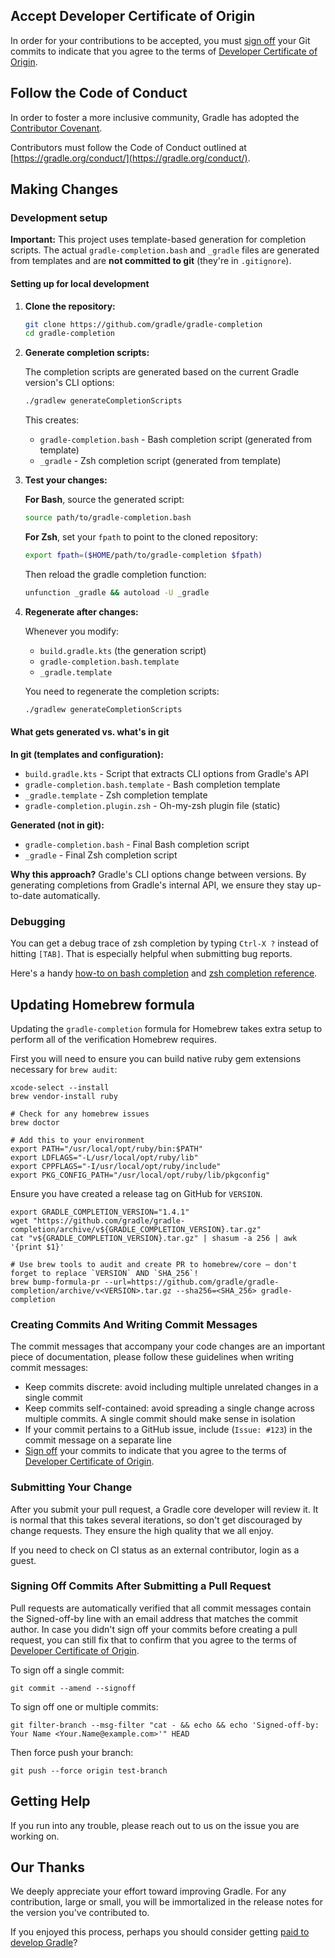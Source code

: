 ## Accept Developer Certificate of Origin

In order for your contributions to be accepted, you must [sign off](https://git-scm.com/docs/git-commit#git-commit---signoff) your Git commits to indicate that you agree to the terms of [Developer Certificate of Origin](https://developercertificate.org/).

## Follow the Code of Conduct

In order to foster a more inclusive community, Gradle has adopted the [Contributor Covenant](https://www.contributor-covenant.org/version/1/4/code-of-conduct/).

Contributors must follow the Code of Conduct outlined at [https://gradle.org/conduct/](https://gradle.org/conduct/).

## Making Changes

### Development setup

**Important:** This project uses template-based generation for completion scripts. The actual `gradle-completion.bash` and `_gradle` files are generated from templates and are **not committed to git** (they're in `.gitignore`).

#### Setting up for local development

1. **Clone the repository:**
   ```bash
   git clone https://github.com/gradle/gradle-completion
   cd gradle-completion
   ```

2. **Generate completion scripts:**
   
   The completion scripts are generated based on the current Gradle version's CLI options:
   ```bash
   ./gradlew generateCompletionScripts
   ```
   
   This creates:
   - `gradle-completion.bash` - Bash completion script (generated from template)
   - `_gradle` - Zsh completion script (generated from template)

3. **Test your changes:**

   **For Bash**, source the generated script:
   ```bash
   source path/to/gradle-completion.bash
   ```
   
   **For Zsh**, set your `fpath` to point to the cloned repository:
   ```bash
   export fpath=($HOME/path/to/gradle-completion $fpath)
   ```
   
   Then reload the gradle completion function:
   ```bash
   unfunction _gradle && autoload -U _gradle
   ```

4. **Regenerate after changes:**
   
   Whenever you modify:
   - `build.gradle.kts` (the generation script)
   - `gradle-completion.bash.template`
   - `_gradle.template`
   
   You need to regenerate the completion scripts:
   ```bash
   ./gradlew generateCompletionScripts
   ```

#### What gets generated vs. what's in git

**In git (templates and configuration):**
- `build.gradle.kts` - Script that extracts CLI options from Gradle's API
- `gradle-completion.bash.template` - Bash completion template
- `_gradle.template` - Zsh completion template
- `gradle-completion.plugin.zsh` - Oh-my-zsh plugin file (static)

**Generated (not in git):**
- `gradle-completion.bash` - Final Bash completion script
- `_gradle` - Final Zsh completion script

**Why this approach?**
Gradle's CLI options change between versions. By generating completions from Gradle's internal API, we ensure they stay up-to-date automatically.

### Debugging

You can get a debug trace of zsh completion by typing `Ctrl-X ?` instead of hitting `[TAB]`. That is especially helpful when submitting bug reports.

Here's a handy [how-to on bash completion](https://iridakos.com/tutorials/2018/03/01/bash-programmable-completion-tutorial.html) and [zsh completion reference](https://github.com/zsh-users/zsh-completions/blob/master/zsh-completions-howto.org).

## Updating Homebrew formula
Updating the `gradle-completion` formula for Homebrew takes extra setup to perform all of the verification Homebrew requires.

First you will need to ensure you can build native ruby gem extensions necessary for `brew audit`:

``` 
xcode-select --install
brew vendor-install ruby

# Check for any homebrew issues
brew doctor

# Add this to your environment
export PATH="/usr/local/opt/ruby/bin:$PATH"
export LDFLAGS="-L/usr/local/opt/ruby/lib"
export CPPFLAGS="-I/usr/local/opt/ruby/include"
export PKG_CONFIG_PATH="/usr/local/opt/ruby/lib/pkgconfig"
```

Ensure you have created a release tag on GitHub for `VERSION`.

```
export GRADLE_COMPLETION_VERSION="1.4.1"
wget "https://github.com/gradle/gradle-completion/archive/v${GRADLE_COMPLETION_VERSION}.tar.gz"
cat "v${GRADLE_COMPLETION_VERSION}.tar.gz" | shasum -a 256 | awk '{print $1}'

# Use brew tools to audit and create PR to homebrew/core — don't forget to replace `VERSION` AND `SHA_256`!
brew bump-formula-pr --url=https://github.com/gradle/gradle-completion/archive/v<VERSION>.tar.gz --sha256=<SHA_256> gradle-completion
```

### Creating Commits And Writing Commit Messages

The commit messages that accompany your code changes are an important piece of documentation, please follow these guidelines when writing commit messages:

* Keep commits discrete: avoid including multiple unrelated changes in a single commit
* Keep commits self-contained: avoid spreading a single change across multiple commits. A single commit should make sense in isolation
* If your commit pertains to a GitHub issue, include (`Issue: #123`) in the commit message on a separate line
* [Sign off](https://git-scm.com/docs/git-commit#git-commit---signoff) your commits to indicate that you agree to the terms of [Developer Certificate of Origin](https://developercertificate.org/).

### Submitting Your Change

After you submit your pull request, a Gradle core developer will review it. It is normal that this takes several iterations, so don't get discouraged by change requests. They ensure the high quality that we all enjoy.

If you need to check on CI status as an external contributor, login as a guest.

### Signing Off Commits After Submitting a Pull Request

Pull requests are automatically verified that all commit messages contain the Signed-off-by line with an email address that matches the commit author. In case you didn't sign off your commits before creating a pull request, you can still fix that to confirm that you agree to the terms of [Developer Certificate of Origin](https://developercertificate.org/).

To sign off a single commit:

`git commit --amend --signoff`

To sign off one or multiple commits:

`git filter-branch --msg-filter "cat - && echo && echo 'Signed-off-by: Your Name <Your.Name@example.com>'" HEAD`

Then force push your branch:

`git push --force origin test-branch`

## Getting Help

If you run into any trouble, please reach out to us on the issue you are working on.

## Our Thanks

We deeply appreciate your effort toward improving Gradle. For any contribution, large or small, you will be immortalized in the release notes for the version you've contributed to.

If you enjoyed this process, perhaps you should consider getting [paid to develop Gradle](https://gradle.com/careers)?

